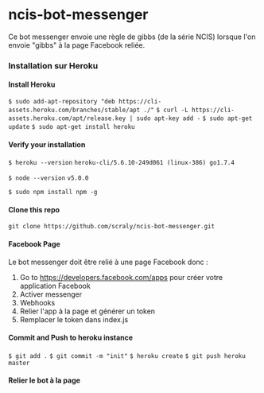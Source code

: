 # ncis-bot-messenger

Ce bot messenger envoie une règle de gibbs (de la série NCIS) lorsque l'on envoie "gibbs" à la page Facebook reliée.

### Installation sur Heroku

#### Install Heroku

```$ sudo add-apt-repository "deb https://cli-assets.heroku.com/branches/stable/apt ./"```
```$ curl -L https://cli-assets.heroku.com/apt/release.key | sudo apt-key add -```
```$ sudo apt-get update```
```$ sudo apt-get install heroku```

#### Verify your installation

```$ heroku --version```
```heroku-cli/5.6.10-249d061 (linux-386) go1.7.4```

```$ node --version```
```v5.0.0```

```$ sudo npm install npm -g```

#### Clone this repo
```git clone https://github.com/scraly/ncis-bot-messenger.git```

#### Facebook Page
Le bot messenger doit être relié à une page Facebook donc :
1. Go to https://developers.facebook.com/apps pour créer votre application Facebook
2. Activer messenger
3. Webhooks
4. Relier l'app à la page et générer un token
5. Remplacer le token dans index.js

#### Commit and Push to heroku instance
```$ git add .```
```$ git commit -m "init"```
```$ heroku create```
```$ git push heroku master```

#### Relier le bot à la page

```$ curl -X POST "https://graph.facebook.com/v2.7/me/subscribed_apps?access_token=<PAGE_ACCESS_TOKEN>"


